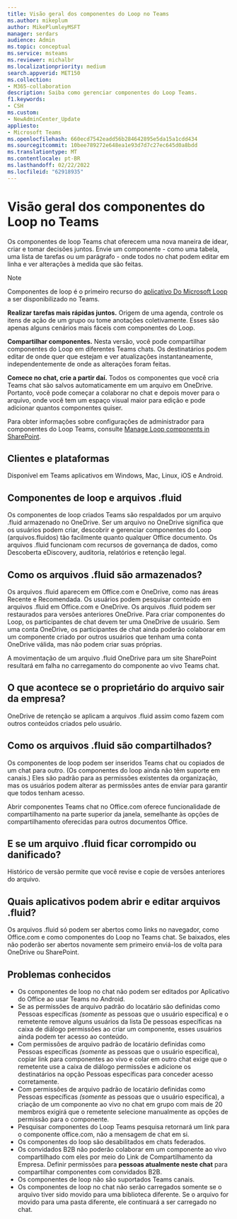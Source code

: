 ```yaml
---
title: Visão geral dos componentes do Loop no Teams
ms.author: mikeplum
author: MikePlumleyMSFT
manager: serdars
audience: Admin
ms.topic: conceptual
ms.service: msteams
ms.reviewer: michalbr
ms.localizationpriority: medium
search.appverid: MET150
ms.collection:
- M365-collaboration
description: Saiba como gerenciar componentes do Loop Teams.
f1.keywords:
- CSH
ms.custom:
- NewAdminCenter_Update
appliesto:
- Microsoft Teams
ms.openlocfilehash: 660ecd7542eadd56b284642895e5da15a1cdd434
ms.sourcegitcommit: 10bee789272e648ea1e93d7d7c27ec645d0a8bdd
ms.translationtype: MT
ms.contentlocale: pt-BR
ms.lasthandoff: 02/22/2022
ms.locfileid: "62918935"
---
```

# <a name="overview-of-loop-components-in-teams"></a>Visão geral dos componentes do Loop no Teams

Os componentes de loop Teams chat oferecem uma nova maneira de idear, criar e tomar decisões juntos. Envie um componente - como uma tabela, uma lista de tarefas ou um parágrafo - onde todos no chat podem editar em linha e ver alterações à medida que são feitas. 

> [!Note]
> Componentes de loop é o primeiro recurso do [aplicativo Do Microsoft Loop](https://www.microsoft.com/en-us/microsoft-loop) a ser disponibilizado no Teams. 

**Realizar tarefas mais rápidas juntos.** Origem de uma agenda, controle os itens de ação de um grupo ou tome anotações coletivamente. Esses são apenas alguns cenários mais fáceis com componentes do Loop.

**Compartilhar componentes.** Nesta versão, você pode compartilhar componentes do Loop em diferentes Teams chats. Os destinatários podem editar de onde quer que estejam e ver atualizações instantaneamente, independentemente de onde as alterações foram feitas.

**Comece no chat, crie a partir daí.** Todos os componentes que você cria Teams chat são salvos automaticamente em um arquivo em OneDrive. Portanto, você pode começar a colaborar no chat e depois mover para o arquivo, onde você tem um espaço visual maior para edição e pode adicionar quantos componentes quiser.

Para obter informações sobre configurações de administrador para componentes do Loop Teams, consulte [Manage Loop components in SharePoint](/sharepoint/manage-loop-components).

## <a name="clients-and-platforms"></a>Clientes e plataformas

Disponível em Teams aplicativos em Windows, Mac, Linux, iOS e Android.

## <a name="loop-components-and-fluid-files"></a>Componentes de loop e arquivos .fluid

Os componentes de loop criados Teams são respaldados por um arquivo .fluid armazenado no OneDrive. Ser um arquivo no OneDrive significa que os usuários podem criar, descobrir e gerenciar componentes do Loop (arquivos.fluidos) tão facilmente quanto qualquer Office documento. Os arquivos .fluid funcionam com recursos de governança de dados, como Descoberta eDiscovery, auditoria, relatórios e retenção legal.

## <a name="how-are-fluid--files-stored"></a>Como os arquivos .fluid são armazenados?

Os arquivos .fluid aparecem em Office.com e OneDrive, como nas áreas Recente e Recomendada. Os usuários podem pesquisar conteúdo em arquivos .fluid em Office.com e OneDrive. Os arquivos .fluid podem ser restaurados para versões anteriores OneDrive. Para criar componentes do Loop, os participantes de chat devem ter uma OneDrive de usuário. Sem uma conta OneDrive, os participantes de chat ainda poderão colaborar em um componente criado por outros usuários que tenham uma conta OneDrive válida, mas não podem criar suas próprias. 

A movimentação de um arquivo .fluid OneDrive para um site SharePoint resultará em falha no carregamento do componente ao vivo Teams chat.

## <a name="what-happens-if-the-owner-of-the-file-leaves-the-company"></a>O que acontece se o proprietário do arquivo sair da empresa?

OneDrive de retenção se aplicam a arquivos .fluid assim como fazem com outros conteúdos criados pelo usuário.

## <a name="how-are-fluid-files-shared"></a>Como os arquivos .fluid são compartilhados?

Os componentes de loop podem ser inseridos Teams chat ou copiados de um chat para outro. (Os componentes do loop ainda não têm suporte em canais.) Eles são padrão para as permissões existentes da organização, mas os usuários podem alterar as permissões antes de enviar para garantir que todos tenham acesso.

Abrir componentes Teams chat no Office.com oferece funcionalidade de compartilhamento na parte superior da janela, semelhante às opções de compartilhamento oferecidas para outros documentos Office.

## <a name="what-if-a-fluid-file-becomes-corrupted-or-damaged"></a>E se um arquivo .fluid ficar corrompido ou danificado?

Histórico de versão permite que você revise e copie de versões anteriores do arquivo.

## <a name="what-apps-can-open-and-edit-fluid-files"></a>Quais aplicativos podem abrir e editar arquivos .fluid?

Os arquivos .fluid só podem ser abertos como links no navegador, como Office.com e como componentes do Loop no Teams chat. Se baixados, eles não poderão ser abertos novamente sem primeiro enviá-los de volta para OneDrive ou SharePoint.

## <a name="known-issues"></a>Problemas conhecidos

- Os componentes de loop no chat não podem ser editados por Aplicativo do Office ao usar Teams no Android.
- Se as permissões de arquivo padrão do locatário são definidas como Pessoas específicas *(somente* as pessoas que o usuário especifica) e o remetente remove alguns  usuários da lista De pessoas específicas na caixa de diálogo permissões ao criar um componente, esses usuários ainda podem ter acesso ao conteúdo.
- Com permissões de arquivo padrão de locatário definidas como Pessoas específicas *(somente* as pessoas que o usuário especifica), copiar link para componentes ao vivo e colar em outro chat exige que o remetente use a caixa de diálogo permissões e adicione os destinatários na opção Pessoas específicas para conceder acesso corretamente.
- Com permissões de arquivo padrão de locatário definidas como Pessoas específicas *(somente* as pessoas que o usuário especifica), a criação de um componente ao vivo no chat em grupo com mais de 20 membros exigirá que o remetente selecione manualmente as opções de permissão para o componente.
- Pesquisar componentes do Loop Teams pesquisa retornará um link para o componente office.com, não a mensagem de chat em si.
- Os componentes do loop são desabilitados em chats federados.
- Os convidados B2B não poderão colaborar em um componente ao vivo compartilhado com eles por meio do Link de Compartilhamento da Empresa. Definir permissões para **pessoas atualmente neste chat** para compartilhar componentes com convidados B2B.
- Os componentes de loop não são suportados Teams canais.
- Os componentes de loop no chat não serão carregados somente se o arquivo tiver sido movido para uma biblioteca diferente. Se o arquivo for movido para uma pasta diferente, ele continuará a ser carregado no chat.
